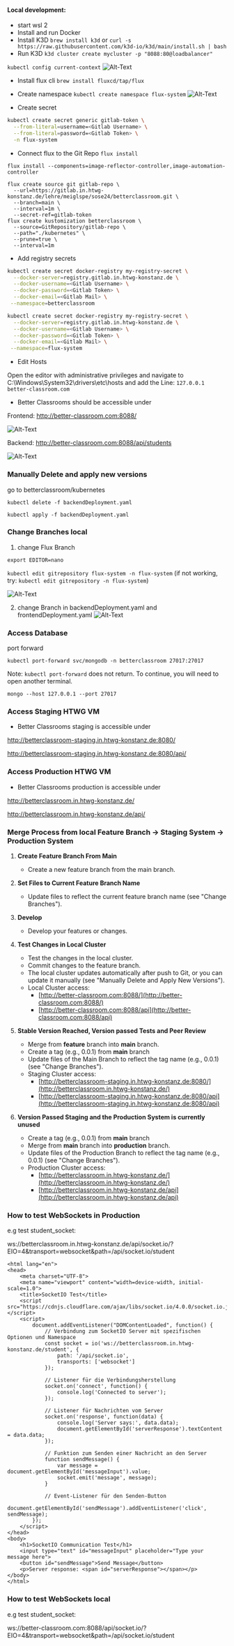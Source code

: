 #### Local development:

- start wsl 2
- Install and run Docker
- Install K3D
```brew install k3d```
or
```curl -s https://raw.githubusercontent.com/k3d-io/k3d/main/install.sh | bash```
- Run K3D
```k3d cluster create mycluster -p "8088:80@loadbalancer"```

    
```kubectl config current-context```
![Alt-Text](docs/context.png)

- Install flux cli
```brew install fluxcd/tap/flux```
- Create namespace
```kubectl create namespace flux-system```
![Alt-Text](docs/flux.png)

- Create secret

``` sh
kubectl create secret generic gitlab-token \
  --from-literal=username=<Gitlab Username> \
  --from-literal=password=<Gitlab Token> \
  -n flux-system
```
  
- Connect flux to the Git Repo
```flux install```

```flux install --components=image-reflector-controller,image-automation-controller```
```
flux create source git gitlab-repo \
  --url=https://gitlab.in.htwg-konstanz.de/lehre/meiglspe/sose24/betterclassroom.git \
  --branch=main \
  --interval=1m \
  --secret-ref=gitlab-token
flux create kustomization betterclassroom \
  --source=GitRepository/gitlab-repo \
  --path="./kubernetes" \
  --prune=true \
  --interval=1m
```

- Add registry secrets

```sh 
kubectl create secret docker-registry my-registry-secret \
  --docker-server=registry.gitlab.in.htwg-konstanz.de \
  --docker-username=<Gitlab Username> \
  --docker-password=<Gitlab Token> \
  --docker-email=<Gitlab Mail> \
 --namespace=betterclassroom
```
```sh 
kubectl create secret docker-registry my-registry-secret \
  --docker-server=registry.gitlab.in.htwg-konstanz.de \
  --docker-username=<Gitlab Username> \
  --docker-password=<Gitlab Token> \
  --docker-email=<Gitlab Mail> \
 --namespace=flux-system
```

- Edit Hosts

Open the editor with administrative privileges and navigate to  C:\Windows\System32\drivers\etc\hosts and add the Line: 
```127.0.0.1 better-classroom.com```

- Better Classrooms should be accessible under

Frontend: http://better-classroom.com:8088/


![Alt-Text](docs/frontend.png)

Backend: http://better-classroom.com:8088/api/students


![Alt-Text](docs/backend.png)

### Manually Delete and apply new versions
go to 
betterclassroom/kubernetes

```kubectl delete -f backendDeployment.yaml```

```kubectl apply -f backendDeployment.yaml```
### Change Branches local
1. change Flux Branch

```export EDITOR=nano```

```kubectl edit gitrepository flux-system -n flux-system``` (if not working, try: ```kubectl edit gitrepository -n flux-system```)

![Alt-Text](docs/changeBranchFlux.png)

2. change Branch in backendDeployment.yaml and frontendDeployment.yaml
![Alt-Text](docs/changeBranchBackend.png)
### Access Database
port forward

```kubectl port-forward svc/mongodb -n betterclassroom 27017:27017```

Note: ```kubectl port-forward``` does not return. To continue, you will need to open another terminal.

``mongo --host 127.0.0.1 --port 27017``
### Access Staging HTWG VM

- Better Classrooms staging is accessible under

http://betterclassroom-staging.in.htwg-konstanz.de:8080/

http://betterclassroom-staging.in.htwg-konstanz.de:8080/api/<API ROUTE>

### Access Production HTWG VM

- Better Classrooms production is accessible under

http://betterclassroom.in.htwg-konstanz.de/

http://betterclassroom.in.htwg-konstanz.de/api/<API ROUTE>


### Merge Process from local Feature Branch -> Staging System -> Production System

1. **Create Feature Branch From Main**
   - Create a new feature branch from the main branch.

2. **Set Files to Current Feature Branch Name**
   - Update files to reflect the current feature branch name (see "Change Branches").

3. **Develop**
   - Develop your features or changes.

4. **Test Changes in Local Cluster**
   - Test the changes in the local cluster.
   - Commit changes to the feature branch.
   - The local cluster updates automatically after push to Git, or you can update it manually (see "Manually Delete and Apply New Versions").
   - Local Cluster access:
     - [http://better-classroom.com:8088/](http://better-classroom.com:8088/)
     - [http://better-classroom.com:8088/api](http://better-classroom.com:8088/api)

5. **Stable Version Reached, Version passed Tests and Peer Review**
    - Merge from **feature** branch into **main** branch.
    - Create a tag (e.g., 0.0.1) from **main** branch
    - Update files of the Main Branch to reflect the tag name (e.g., 0.0.1) (see "Change Branches"). 
    - Staging Cluster access:
      - [http://betterclassroom-staging.in.htwg-konstanz.de:8080/](http://betterclassroom.in.htwg-konstanz.de/)
      - [http://betterclassroom-staging.in.htwg-konstanz.de:8080/api](http://betterclassroom-staging.in.htwg-konstanz.de:8080/api)

6. **Version Passed Staging and the Production System is currently unused**
    - Create a tag (e.g., 0.0.1) from **main** branch
    - Merge from **main** branch into **production** branch.
    - Update files of the Production Branch to reflect the tag name (e.g., 0.0.1) (see "Change Branches"). 
   - Production Cluster access:
     - [http://betterclassroom.in.htwg-konstanz.de/](http://betterclassroom.in.htwg-konstanz.de/)
     - [http://betterclassroom.in.htwg-konstanz.de/api](http://betterclassroom.in.htwg-konstanz.de/api)

### How to test WebSockets in Production

e.g test student_socket:

ws://betterclassroom.in.htwg-konstanz.de/api/socket.io/?EIO=4&transport=websocket&path=/api/socket.io/student
```<!DOCTYPE html>
<html lang="en">
<head>
    <meta charset="UTF-8">
    <meta name="viewport" content="width=device-width, initial-scale=1.0">
    <title>SocketIO Test</title>
    <script src="https://cdnjs.cloudflare.com/ajax/libs/socket.io/4.0.0/socket.io.js"></script>
    <script>
        document.addEventListener("DOMContentLoaded", function() {
            // Verbindung zum SocketIO Server mit spezifischen Optionen und Namespace
            const socket = io('ws://betterclassroom.in.htwg-konstanz.de/student', {
                path: '/api/socket.io',
                transports: ['websocket']
            });

            // Listener für die Verbindungsherstellung
            socket.on('connect', function() {
                console.log('Connected to server');
            });

            // Listener für Nachrichten vom Server
            socket.on('response', function(data) {
                console.log('Server says:', data.data);
                document.getElementById('serverResponse').textContent = data.data;
            });

            // Funktion zum Senden einer Nachricht an den Server
            function sendMessage() {
                var message = document.getElementById('messageInput').value;
                socket.emit('message', message);
            }

            // Event-Listener für den Senden-Button
            document.getElementById('sendMessage').addEventListener('click', sendMessage);
        });
    </script>
</head>
<body>
    <h1>SocketIO Communication Test</h1>
    <input type="text" id="messageInput" placeholder="Type your message here">
    <button id="sendMessage">Send Message</button>
    <p>Server response: <span id="serverResponse"></span></p>
</body>
</html> 
```

### How to test WebSockets local

e.g test student_socket:

ws://better-classroom.com:8088/api/socket.io/?EIO=4&transport=websocket&path=/api/socket.io/student

